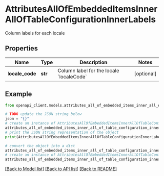 # AttributesAllOfEmbeddedItemsInnerAllOfTableConfigurationInnerLabels

Column labels for each locale

## Properties

Name | Type | Description | Notes
------------ | ------------- | ------------- | -------------
**locale_code** | **str** | Column label for the locale &#x60;localeCode&#x60; | [optional] 

## Example

```python
from openapi_client.models.attributes_all_of_embedded_items_inner_all_of_table_configuration_inner_labels import AttributesAllOfEmbeddedItemsInnerAllOfTableConfigurationInnerLabels

# TODO update the JSON string below
json = "{}"
# create an instance of AttributesAllOfEmbeddedItemsInnerAllOfTableConfigurationInnerLabels from a JSON string
attributes_all_of_embedded_items_inner_all_of_table_configuration_inner_labels_instance = AttributesAllOfEmbeddedItemsInnerAllOfTableConfigurationInnerLabels.from_json(json)
# print the JSON string representation of the object
print(AttributesAllOfEmbeddedItemsInnerAllOfTableConfigurationInnerLabels.to_json())

# convert the object into a dict
attributes_all_of_embedded_items_inner_all_of_table_configuration_inner_labels_dict = attributes_all_of_embedded_items_inner_all_of_table_configuration_inner_labels_instance.to_dict()
# create an instance of AttributesAllOfEmbeddedItemsInnerAllOfTableConfigurationInnerLabels from a dict
attributes_all_of_embedded_items_inner_all_of_table_configuration_inner_labels_from_dict = AttributesAllOfEmbeddedItemsInnerAllOfTableConfigurationInnerLabels.from_dict(attributes_all_of_embedded_items_inner_all_of_table_configuration_inner_labels_dict)
```
[[Back to Model list]](../README.md#documentation-for-models) [[Back to API list]](../README.md#documentation-for-api-endpoints) [[Back to README]](../README.md)


